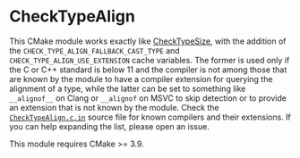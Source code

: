 # CheckTypeAlign

This CMake module works exactly like [CheckTypeSize][1], with the addition of
the `CHECK_TYPE_ALIGN_FALLBACK_CAST_TYPE` and `CHECK_TYPE_ALIGN_USE_EXTENSION`
cache variables. The former is used only if the C or C++ standard is below 11
and the compiler is not among those that are known by the module to have a
compiler extension for querying the alignment of a type, while the latter can
be set to something like `__alignof__` on Clang or `__alignof` on MSVC to skip
detection or to provide an extension that is not known by the module. Check the
[`CheckTypeAlign.c.in`](cmake/CheckTypeAlign.c.in#L33) source file for known
compilers and their extensions. If you can help expanding the list, please open
an issue.

This module requires CMake >= 3.9.

[1]: https://cmake.org/cmake/help/latest/module/CheckTypeSize.html
